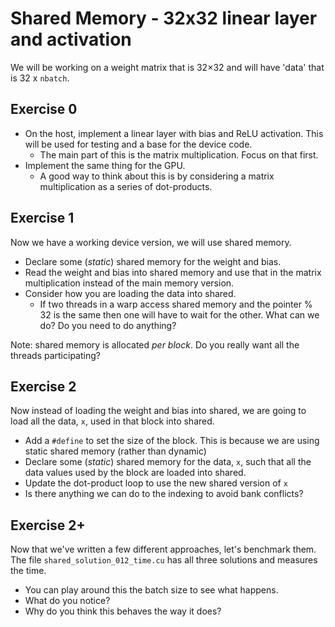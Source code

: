 # Shared Memory - 32x32 linear layer and activation

We will be working on a weight matrix that is 32×32 and will have 'data' that
is 32 x `nbatch`.

## Exercise 0
* On the host, implement a linear layer with bias and ReLU activation.
  This will be used for testing and a base for the device code.
    * The main part of this is the matrix multiplication. Focus on that first.
* Implement the same thing for the GPU.
    * A good way to think about this is by considering a matrix multiplication
      as a series of dot-products.

## Exercise 1
Now we have a working device version, we will use shared memory.

* Declare some (_static_) shared memory for the weight and bias.
* Read the weight and bias into shared memory and use that in the matrix
  multiplication instead of the main memory version.
* Consider how you are loading the data into shared.
    * If two threads in a warp access shared memory and the pointer % 32 is the
      same then one will have to wait for the other. What can we do? Do you
      need to do anything?

Note: shared memory is allocated _per block_. Do you really want all the threads
participating?

## Exercise 2

Now instead of loading the weight and bias into shared, we are going to load
all the data, `x`, used in that block into shared.

* Add a `#define` to set the size of the block. This is because we are using
  static shared memory (rather than dynamic)
* Declare some (_static_) shared memory for the data, `x`, such that all the
  data values used by the block are loaded into shared.
* Update the dot-product loop to use the new shared version of `x`
* Is there anything we can do to the indexing to avoid bank conflicts?

## Exercise 2+

Now that we've written a few different approaches, let's benchmark them. The
file `shared_solution_012_time.cu` has all three solutions and measures the
time.
* You can play around this the batch size to see what happens.
* What do you notice?
* Why do you think this behaves the way it does?
